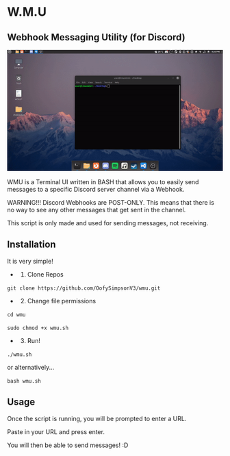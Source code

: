 # W.M.U
## Webhook Messaging Utility (for Discord)

![alt text](https://github.com/OofySimpsonV3/wmu/raw/main/preview.gif)

WMU is a Terminal UI written in BASH that allows you to easily send messages to a specific Discord server channel via a Webhook.

WARNING!!! Discord Webhooks are POST-ONLY. This means that there is no way to see any other messages that get sent in the channel.

This script is only made and used for sending messages, not receiving.

## Installation

It is very simple!

- 1. Clone Repos

`git clone https://github.com/OofySimpsonV3/wmu.git`

- 2. Change file permissions 

`cd wmu`

`sudo chmod +x wmu.sh`

- 3. Run!

`./wmu.sh`

or alternatively...

`bash wmu.sh`

## Usage

Once the script is running, you will be prompted to enter a URL.

Paste in your URL and press enter.

You will then be able to send messages! :D
